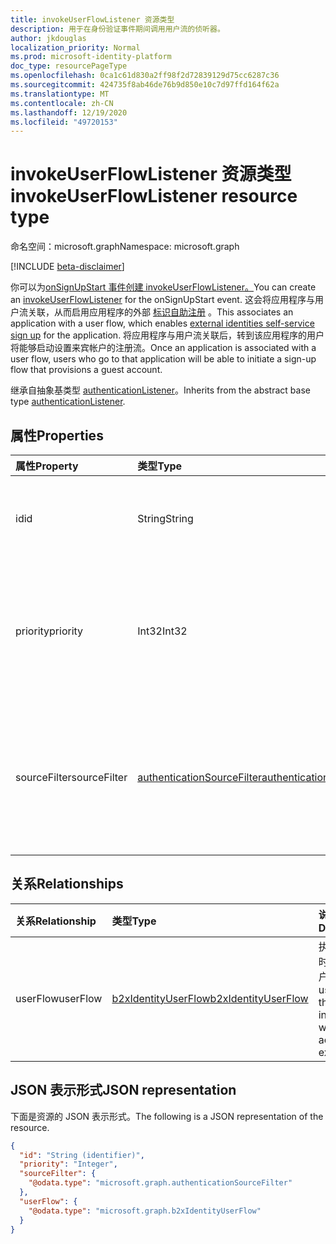 ```yaml
---
title: invokeUserFlowListener 资源类型
description: 用于在身份验证事件期间调用用户流的侦听器。
author: jkdouglas
localization_priority: Normal
ms.prod: microsoft-identity-platform
doc_type: resourcePageType
ms.openlocfilehash: 0ca1c61d830a2ff98f2d72839129d75cc6287c36
ms.sourcegitcommit: 424735f8ab46de76b9d850e10c7d97ffd164f62a
ms.translationtype: MT
ms.contentlocale: zh-CN
ms.lasthandoff: 12/19/2020
ms.locfileid: "49720153"
---
```

# <a name="invokeuserflowlistener-resource-type"></a><span data-ttu-id="05eaa-103">invokeUserFlowListener 资源类型</span><span class="sxs-lookup"><span data-stu-id="05eaa-103">invokeUserFlowListener resource type</span></span>

<span data-ttu-id="05eaa-104">命名空间：microsoft.graph</span><span class="sxs-lookup"><span data-stu-id="05eaa-104">Namespace: microsoft.graph</span></span>

[!INCLUDE [beta-disclaimer](../../includes/beta-disclaimer.md)]

<span data-ttu-id="05eaa-105">你可以为[onSignUpStart 事件创建 invokeUserFlowListener。](../resources/invokeuserflowlistener.md)</span><span class="sxs-lookup"><span data-stu-id="05eaa-105">You can create an [invokeUserFlowListener](../resources/invokeuserflowlistener.md) for the onSignUpStart event.</span></span> <span data-ttu-id="05eaa-106">这会将应用程序与用户流关联，从而启用应用程序的外部 [标识自助注册](https://docs.microsoft.com/azure/active-directory/external-identities/self-service-sign-up-overview) 。</span><span class="sxs-lookup"><span data-stu-id="05eaa-106">This associates an application with a user flow, which enables [external identities self-service sign up](https://docs.microsoft.com/azure/active-directory/external-identities/self-service-sign-up-overview) for the application.</span></span> <span data-ttu-id="05eaa-107">将应用程序与用户流关联后，转到该应用程序的用户将能够启动设置来宾帐户的注册流。</span><span class="sxs-lookup"><span data-stu-id="05eaa-107">Once an application is associated with a user flow, users who go to that application will be able to initiate a sign-up flow that provisions a guest account.</span></span>

<span data-ttu-id="05eaa-108">继承自抽象基类型 [authenticationListener](../resources/authenticationlistener.md)。</span><span class="sxs-lookup"><span data-stu-id="05eaa-108">Inherits from the abstract base type [authenticationListener](../resources/authenticationlistener.md).</span></span>

## <a name="properties"></a><span data-ttu-id="05eaa-109">属性</span><span class="sxs-lookup"><span data-stu-id="05eaa-109">Properties</span></span>

|<span data-ttu-id="05eaa-110">属性</span><span class="sxs-lookup"><span data-stu-id="05eaa-110">Property</span></span>|<span data-ttu-id="05eaa-111">类型</span><span class="sxs-lookup"><span data-stu-id="05eaa-111">Type</span></span>|<span data-ttu-id="05eaa-112">说明</span><span class="sxs-lookup"><span data-stu-id="05eaa-112">Description</span></span>|
|:---|:---|:---|
|<span data-ttu-id="05eaa-113">id</span><span class="sxs-lookup"><span data-stu-id="05eaa-113">id</span></span>|<span data-ttu-id="05eaa-114">String</span><span class="sxs-lookup"><span data-stu-id="05eaa-114">String</span></span>|<span data-ttu-id="05eaa-115">操作标识符。</span><span class="sxs-lookup"><span data-stu-id="05eaa-115">The identifier of the action.</span></span> <span data-ttu-id="05eaa-116">继承自 [authenticationListener](../resources/authenticationlistener.md)。</span><span class="sxs-lookup"><span data-stu-id="05eaa-116">Inherited from [authenticationListener](../resources/authenticationlistener.md).</span></span>|
|<span data-ttu-id="05eaa-117">priority</span><span class="sxs-lookup"><span data-stu-id="05eaa-117">priority</span></span>|<span data-ttu-id="05eaa-118">Int32</span><span class="sxs-lookup"><span data-stu-id="05eaa-118">Int32</span></span>|<span data-ttu-id="05eaa-119">用于确定多个适用操作之一的操作的优先级。</span><span class="sxs-lookup"><span data-stu-id="05eaa-119">The priority of the action that is used to determine one out of multiple applicable actions.</span></span> <span data-ttu-id="05eaa-120">继承自 [authenticationListener](../resources/authenticationlistener.md)。</span><span class="sxs-lookup"><span data-stu-id="05eaa-120">Inherited from [authenticationListener](../resources/authenticationlistener.md).</span></span>|
|<span data-ttu-id="05eaa-121">sourceFilter</span><span class="sxs-lookup"><span data-stu-id="05eaa-121">sourceFilter</span></span>|[<span data-ttu-id="05eaa-122">authenticationSourceFilter</span><span class="sxs-lookup"><span data-stu-id="05eaa-122">authenticationSourceFilter</span></span>](../resources/authenticationsourcefilter.md)|<span data-ttu-id="05eaa-123">基于用于确定是否执行侦听器的身份验证源进行筛选。</span><span class="sxs-lookup"><span data-stu-id="05eaa-123">Filter based on the source of the authentication that is used to determine whether the listener is executed.</span></span> <span data-ttu-id="05eaa-124">继承自 [authenticationListener](../resources/authenticationlistener.md)。</span><span class="sxs-lookup"><span data-stu-id="05eaa-124">Inherited from [authenticationListener](../resources/authenticationlistener.md).</span></span>|

## <a name="relationships"></a><span data-ttu-id="05eaa-125">关系</span><span class="sxs-lookup"><span data-stu-id="05eaa-125">Relationships</span></span>

|<span data-ttu-id="05eaa-126">关系</span><span class="sxs-lookup"><span data-stu-id="05eaa-126">Relationship</span></span>|<span data-ttu-id="05eaa-127">类型</span><span class="sxs-lookup"><span data-stu-id="05eaa-127">Type</span></span>|<span data-ttu-id="05eaa-128">说明</span><span class="sxs-lookup"><span data-stu-id="05eaa-128">Description</span></span>|
|:---|:---|:---|
|<span data-ttu-id="05eaa-129">userFlow</span><span class="sxs-lookup"><span data-stu-id="05eaa-129">userFlow</span></span>|[<span data-ttu-id="05eaa-130">b2xIdentityUserFlow</span><span class="sxs-lookup"><span data-stu-id="05eaa-130">b2xIdentityUserFlow</span></span>](../resources/b2xidentityuserflow.md)|<span data-ttu-id="05eaa-131">执行此操作时调用的用户流。</span><span class="sxs-lookup"><span data-stu-id="05eaa-131">The user flow that is invoked when this action executes.</span></span>|

## <a name="json-representation"></a><span data-ttu-id="05eaa-132">JSON 表示形式</span><span class="sxs-lookup"><span data-stu-id="05eaa-132">JSON representation</span></span>

<span data-ttu-id="05eaa-133">下面是资源的 JSON 表示形式。</span><span class="sxs-lookup"><span data-stu-id="05eaa-133">The following is a JSON representation of the resource.</span></span>
<!-- {
  "blockType": "resource",
  "keyProperty": "id",
  "@odata.type": "microsoft.graph.invokeUserFlowListener",
  "baseType": "microsoft.graph.authenticationListener",
  "openType": false
}
-->

``` json
{
  "id": "String (identifier)",
  "priority": "Integer",
  "sourceFilter": {
    "@odata.type": "microsoft.graph.authenticationSourceFilter"
  },
  "userFlow": {
    "@odata.type": "microsoft.graph.b2xIdentityUserFlow"
  }
}
```
